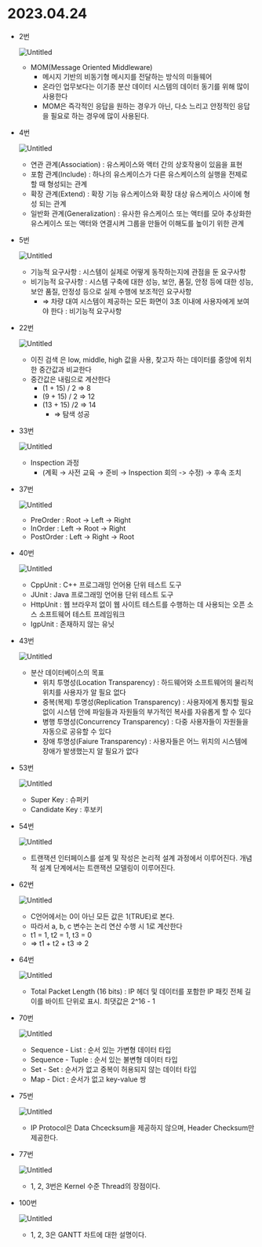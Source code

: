 # 2023.04.24

- 2번
    
    ![Untitled](2023_04_24/Untitled.png)
    
    - MOM(Message Oriented Middleware)
        - 메시지 기반의 비동기형 메시지를 전달하는 방식의 미들웨어
        - 온라인 업무보다는 이기종 분산 데이터 시스템의 데이터 동기를 위해 많이 사용한다
        - MOM은 즉각적인 응답을 원하는 경우가 아닌, 다소 느리고 안정적인 응답을 필요로 하는 경우에 많이 사용된다.
- 4번
    
    ![Untitled](2023_04_24/Untitled%201.png)
    
    - 연관 관계(Association) : 유스케이스와 액터 간의 상호작용이 있음을 표현
    - 포함 관계(Include) : 하나의 유스케이스가 다른 유스케이스의 실행을 전제로 할 때 형성되는 관계
    - 확장 관계(Extend) : 확장 기능 유스케이스와 확장 대상 유스케이스 사이에 형성 되는 관계
    - 일반화 관계(Generalization) : 유사한 유스케이스 또는 액터를 모아 추상화한 유스케이스 또는 액터와 연결시켜 그룹을 만들어 이해도를 높이기 위한 관계
- 5번
    
    ![Untitled](2023_04_24/Untitled%202.png)
    
    - 기능적 요구사항 : 시스템이 실제로 어떻게 동작하는지에 관점을 둔 요구사항
    - 비기능적 요구사항 : 시스템 구축에 대한 성능, 보안, 품질, 안정 등에 대한 성능, 보안 품질, 안정성 등으로 실제 수행에 보조적인 요구사항
        - ⇒ 차량 대여 시스템이 제공하는 모든 화면이 3초 이내에 사용자에게 보여야 한다 : 비기능적 요구사항
- 22번
    
    ![Untitled](2023_04_24/Untitled%203.png)
    
    - 이진 검색 은 low, middle, high 값을 사용, 찾고자 하는 데이터를 중앙에 위치한 중간값과 비교한다
    - 중간값은 내림으로 계산한다
        - (1 + 15) / 2 ⇒ 8
        - (9 + 15) / 2 ⇒ 12
        - (13 + 15) /2 ⇒ 14
            - ⇒ 탐색 성공
- 33번
    
    ![Untitled](2023_04_24/Untitled%204.png)
    
    - Inspection 과정
        - (계획 → 사전 교육 → 준비 → Inspection 회의 -> 수정) → 후속 조치
- 37번
    
    ![Untitled](2023_04_24/Untitled%205.png)
    
    - PreOrder : Root → Left → Right
    - InOrder : Left → Root → Right
    - PostOrder : Left → Right → Root
- 40번
    
    ![Untitled](2023_04_24/Untitled%206.png)
    
    - CppUnit : C++ 프로그래밍 언어용 단위 테스트 도구
    - JUnit : Java 프로그래밍 언어용 단위 테스트 도구
    - HttpUnit : 웹 브라우저 없이 웹 사이트 테스트를 수행하는 데 사용되는 오픈 소스 소프트웨어 테스트 프레임워크
    - IgpUnit : 존재하지 않는 유닛
- 43번
    
    ![Untitled](2023_04_24/Untitled%207.png)
    
    - 분산 데이터베이스의 목표
        - 위치 투명성(Location Transparency) : 하드웨어와 소프트웨어의 물리적 위치를 사용자가 알 필요 없다
        - 중복(복제) 투명성(Replication Transparency) : 사용자에게 통지할 필요 없이 시스템 안에 파일들과 자원들의 부가적인 복사를 자유롭게 할 수 있다
        - 병행 투명성(Concurrency Transparency) : 다중 사용자들이 자원들을 자동으로 공유할 수 있다
        - 장애 투명성(Faiure Transparency) : 사용자들은 어느 위치의 시스템에 장애가 발생했는지 알 필요가 없다
- 53번
    
    ![Untitled](2023_04_24/Untitled%208.png)
    
    - Super Key : 슈퍼키
    - Candidate Key : 후보키
- 54번
    
    ![Untitled](2023_04_24/Untitled%209.png)
    
    - 트랜잭션 인터페이스를 설계 및 작성은 논리적 설계 과정에서 이루어진다. 개념적 설계 단계에서는 트랜잭션 모델링이 이루어진다.
- 62번
    
    ![Untitled](2023_04_24/Untitled%2010.png)
    
    - C언어에서는 0이 아닌 모든 값은 1(TRUE)로 본다.
    - 따라서 a, b, c 변수는 논리 연산 수행 시 1로 계산한다
    - t1 = 1, t2 = 1, t3 = 0
    - ⇒ t1 + t2 + t3 ⇒ 2
- 64번
    
    ![Untitled](2023_04_24/Untitled%2011.png)
    
    - Total Packet Length (16 bits) : IP 헤더 및 데이터를 포함한 IP 패킷 전체 길이를 바이트 단위로 표시. 최댓값은 2^16 - 1
- 70번
    
    ![Untitled](2023_04_24/Untitled%2012.png)
    
    - Sequence - List : 순서 있는 가변형 데이터 타입
    - Sequence - Tuple : 순서 있는 불변형 데이터 타입
    - Set - Set : 순서가 없고 중복이 허용되지 않는 데이터 타입
    - Map - Dict : 순서가 없고 key-value 쌍
- 75번
    
    ![Untitled](2023_04_24/Untitled%2013.png)
    
    - IP Protocol은 Data Chcecksum을 제공하지 않으며, Header Checksum만 제공한다.
- 77번
    
    ![Untitled](2023_04_24/Untitled%2014.png)
    
    - 1, 2, 3번은 Kernel 수준 Thread의 장점이다.
- 100번
    
    ![Untitled](2023_04_24/Untitled%2015.png)
    
    - 1, 2, 3은 GANTT 차트에 대한 설명이다.